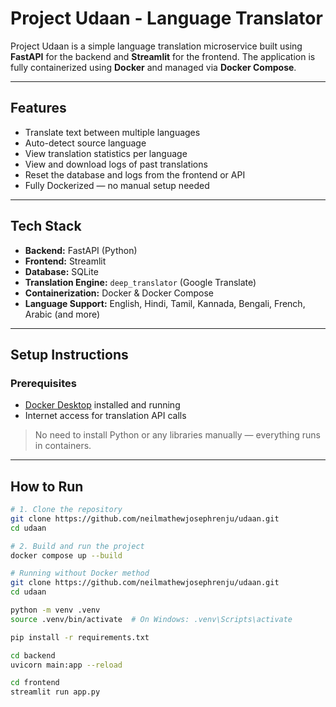 # Project Udaan - Language Translator

Project Udaan is a simple language translation microservice built using **FastAPI** for the backend and **Streamlit** for the frontend. The application is fully containerized using **Docker** and managed via **Docker Compose**.

---

## Features

- Translate text between multiple languages
- Auto-detect source language
- View translation statistics per language
- View and download logs of past translations
- Reset the database and logs from the frontend or API
- Fully Dockerized — no manual setup needed

---

## Tech Stack

- **Backend:** FastAPI (Python)
- **Frontend:** Streamlit
- **Database:** SQLite
- **Translation Engine:** `deep_translator` (Google Translate)
- **Containerization:** Docker & Docker Compose
- **Language Support:** English, Hindi, Tamil, Kannada, Bengali, French, Arabic (and more)

---

## Setup Instructions

### Prerequisites

- [Docker Desktop](https://www.docker.com/products/docker-desktop) installed and running
- Internet access for translation API calls

> No need to install Python or any libraries manually — everything runs in containers.

---

## How to Run

```bash
# 1. Clone the repository
git clone https://github.com/neilmathewjosephrenju/udaan.git
cd udaan

# 2. Build and run the project
docker compose up --build

# Running without Docker method
git clone https://github.com/neilmathewjosephrenju/udaan.git
cd udaan

python -m venv .venv
source .venv/bin/activate  # On Windows: .venv\Scripts\activate

pip install -r requirements.txt

cd backend
uvicorn main:app --reload

cd frontend
streamlit run app.py

